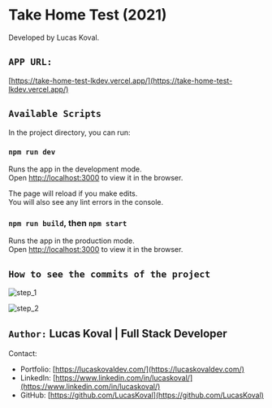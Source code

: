 # Take Home Test (2021)

Developed by Lucas Koval.

## `APP URL:`

[https://take-home-test-lkdev.vercel.app/](https://take-home-test-lkdev.vercel.app/)

## `Available Scripts`

In the project directory, you can run:

### `npm run dev`

Runs the app in the development mode.\
Open [http://localhost:3000](http://localhost:3000) to view it in the browser.

The page will reload if you make edits.\
You will also see any lint errors in the console.

### `npm run build`, then `npm start`

Runs the app in the production mode.\
Open [http://localhost:3000](http://localhost:3000) to view it in the browser.

## `How to see the commits of the project`

<p align="start">
    <img alt="step_1" src="\images\step_1.jpg"/>
</p>
<p align="start">
    <img alt="step_2" src="\images\step_2.jpg"/>
</p>

## `Author:` Lucas Koval | Full Stack Developer

Contact:

- Portfolio: [https://lucaskovaldev.com/](https://lucaskovaldev.com/)
- LinkedIn: [https://www.linkedin.com/in/lucaskoval/](https://www.linkedin.com/in/lucaskoval/)
- GitHub: [https://github.com/LucasKoval](https://github.com/LucasKoval)
